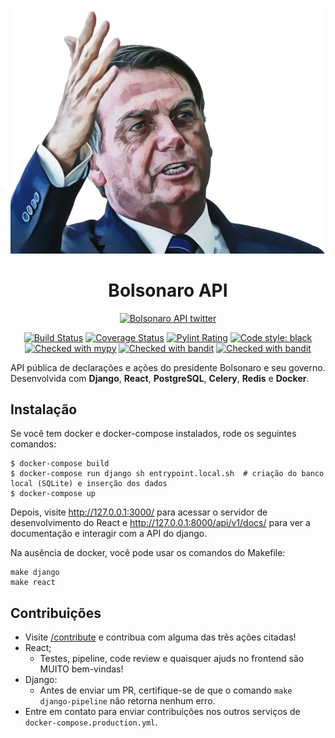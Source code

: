 <p align="center">
<a href="https://bolsonaro-api.herokuapp.com/"><img alt="Bolsonaro API" src="https://github.com/MuriloScarpaSitonio/bolsonaro-api/blob/master/react/src/images/bozoQuote.png"></a>
</p>

<h1 align="center">Bolsonaro API</h1>

<p align="center">
<a href="https://twitter.com/ApiBolsonaro" target="_blank" rel="noopener noreferrer"><img alt="Bolsonaro API twitter" src="https://img.shields.io/twitter/follow/ApiBolsonaro?style=social"></a>
</p>

<p align="center">
<a href="https://travis-ci.com/github/MuriloScarpaSitonio/bolsonaro-api" target="_blank" rel="noopener noreferrer"><img alt="Build Status" src="https://travis-ci.com/MuriloScarpaSitonio/bolsonaro-api.svg?branch=master"></a>
<a href="https://coveralls.io/github/MuriloScarpaSitonio/bolsonaro-api?branch=master" target="_blank" rel="noopener noreferrer"><img alt="Coverage Status" src="https://coveralls.io/repos/github/MuriloScarpaSitonio/bolsonaro-api/badge.svg?branch=master"></a>
<a href="https://github.com/PyCQA/pylint" target="_blank" rel="noopener noreferrer"><img alt="Pylint Rating" src="https://mperlet.github.io/pybadge/badges/10.0.svg"></a>
<a href="https://github.com/psf/black" target="_blank" rel="noopener noreferrer"><img alt="Code style: black" src="https://img.shields.io/badge/code%20style-black-000000.svg"></a>
<a href="http://mypy-lang.org/" target="_blank" rel="noopener noreferrer"><img alt="Checked with mypy" src="http://www.mypy-lang.org/static/mypy_badge.svg"></a>
<a href="https://github.com/PyCQA/bandit" target="_blank" rel="noopener noreferrer"><img alt="Checked with bandit" src="https://img.shields.io/badge/bandit-checked-informational"></a>
<a href="https://django.doctor/" target="_blank" rel="noopener noreferrer"><img alt="Checked with bandit" src="https://img.shields.io/badge/django doctor-checked-informational"></a>
</p>

API pública de declarações e ações do presidente Bolsonaro e seu governo. Desenvolvida com **Django**, **React**, **PostgreSQL**, **Celery**, **Redis** e **Docker**.

## Instalação

Se você tem docker e docker-compose instalados, rode os seguintes comandos:
```
$ docker-compose build
$ docker-compose run django sh entrypoint.local.sh  # criação do banco local (SQLite) e inserção dos dados
$ docker-compose up
```
Depois, visite http://127.0.0.1:3000/ para acessar o servidor de desenvolvimento do React e http://127.0.0.1:8000/api/v1/docs/ para ver a documentação e interagir com a API do django.

Na ausência de docker, você pode usar os comandos do Makefile:

```
make django
make react
```

## Contribuições
- Visite [/contribute](https://bolsonaro-api.herokuapp.com/contribute) e contribua com alguma das três ações citadas!
- React;
   - Testes, pipeline, code review e quaisquer ajuds no frontend são MUITO bem-vindas!
- Django:
   - Antes de enviar um PR, certifique-se de que o comando `make django-pipeline` não retorna nenhum erro.
- Entre em contato para enviar contribuições nos outros serviços de `docker-compose.production.yml`.


